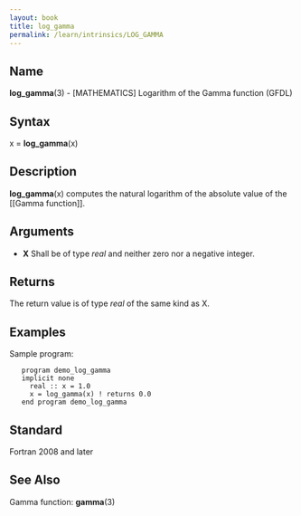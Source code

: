 ```yaml
---
layout: book
title: log_gamma
permalink: /learn/intrinsics/LOG_GAMMA
---
```

## __Name__

__log\_gamma__(3) - \[MATHEMATICS\] Logarithm of the Gamma function
(GFDL)

## __Syntax__

x = __log\_gamma__(x)

## __Description__

__log\_gamma__(x) computes the natural logarithm of the absolute value
of the \[\[Gamma function\]\].

## __Arguments__

  - __X__
    Shall be of type _real_ and neither zero nor a negative integer.

## __Returns__

The return value is of type _real_ of the same kind as X.

## __Examples__

Sample program:

```
   program demo_log_gamma
   implicit none
     real :: x = 1.0
     x = log_gamma(x) ! returns 0.0
   end program demo_log_gamma
```

## __Standard__

Fortran 2008 and later

## __See Also__

Gamma function: __gamma__(3)
